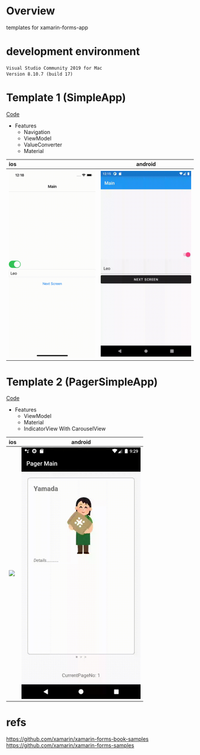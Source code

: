 # Overview

templates for xamarin-forms-app

# development environment

```
Visual Studio Community 2019 for Mac
Version 8.10.7 (build 17)
```

# Template 1 (SimpleApp)
[Code](https://github.com/LeoAndo/xamarin-forms-app-templates/tree/main/SimpleApp)<br>
- Features
  - Navigation
  - ViewModel 
  - ValueConverter
  - Material

| ios | android |
|:---|:---:|
|<img src="https://github.com/LeoAndo/xamarin-forms-app-templates/blob/main/SimpleApp/capture/ios.gif" width=320 /> |<img src="https://github.com/LeoAndo/xamarin-forms-app-templates/blob/main/SimpleApp/capture/android.gif" width=320 /> |

# Template 2 (PagerSimpleApp)
[Code](https://github.com/LeoAndo/xamarin-forms-app-templates/tree/main/PagerSimpleApp)<br>
- Features
  - ViewModel
  - Material
  - IndicatorView With CarouselView

| ios | android |
|:---|:---:|
|<img src="https://github.com/LeoAndo/xamarin-forms-app-templates/blob/fd4ff80562b734a1da91dc069139ec5383e39e89/PagerSimpleApp/capture/ios.gif" width=320 /> |<img src="https://github.com/LeoAndo/xamarin-forms-app-templates/blob/main/PagerSimpleApp/capture/android.gif" width=320 /> |

# refs
https://github.com/xamarin/xamarin-forms-book-samples<br>
https://github.com/xamarin/xamarin-forms-samples<br>
